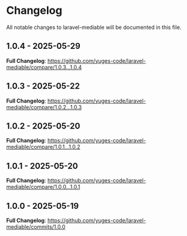 # Changelog

All notable changes to laravel-mediable will be documented in this file.

## 1.0.4 - 2025-05-29

**Full Changelog**: https://github.com/yuges-code/laravel-mediable/compare/1.0.3...1.0.4

## 1.0.3 - 2025-05-22

**Full Changelog**: https://github.com/yuges-code/laravel-mediable/compare/1.0.2...1.0.3

## 1.0.2 - 2025-05-20

**Full Changelog**: https://github.com/yuges-code/laravel-mediable/compare/1.0.1...1.0.2

## 1.0.1 - 2025-05-20

**Full Changelog**: https://github.com/yuges-code/laravel-mediable/compare/1.0.0...1.0.1

## 1.0.0 - 2025-05-19

**Full Changelog**: https://github.com/yuges-code/laravel-mediable/commits/1.0.0
